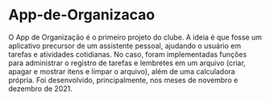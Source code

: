 # App-de-Organizacao
O App de Organização é o primeiro projeto do clube. A ideia é que fosse um aplicativo precursor de um assistente pessoal, ajudando o usuário em tarefas e atividades cotidianas. No caso, foram implementadas funções para administrar o registro de tarefas e lembretes em um arquivo (criar, apagar e mostrar itens e limpar o arquivo), além de uma calculadora própria. Foi desenvolvido, principalmente, nos meses de novembro e dezembro de 2021.
